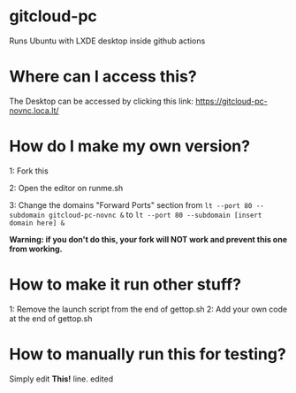 # gitcloud-pc
Runs Ubuntu with LXDE desktop inside github actions

# Where can I access this?
The Desktop can be accessed by clicking this link:  https://gitcloud-pc-novnc.loca.lt/

# How do I make my own version?
1: Fork this

2: Open the editor on runme.sh

3: Change the domains "Forward Ports" section from ``lt --port 80 --subdomain gitcloud-pc-novnc &`` to ``lt --port 80 --subdomain [insert domain here] &``

**Warning: if you don't do this, your fork will NOT work and prevent this one from working.**

# How to make it run other stuff?
1: Remove the launch script from the end of gettop.sh
2: Add your own code at the end of gettop.sh

# How to manually run this for testing?
Simply edit **This!** line. edited
